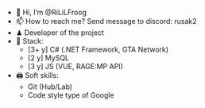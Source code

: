 - 👋 Hi, I’m @RiLiLFroog
- 📫 How to reach me? Send message to discord: rusak2
- ♟ Developer of the project
- 🎫 Stack:
  - [3+ y] C# (.NET Framework, GTA Network)
  - [2 y] MySQL
  - [3 y] JS (VUE, RAGE:MP API)
- 🖨️ Soft skills:
  - Git (Hub/Lab)
  - Code style type of Google 
<!---
RusakFroog/RusakFroog is a ✨ special ✨ repository because its `README.md` (this file) appears on your GitHub profile.
You can click the Preview link to take a look at your changes.
--->
